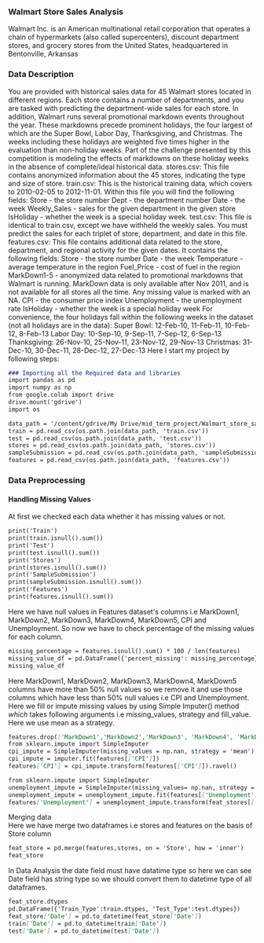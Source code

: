 ### Walmart Store Sales Analysis
Walmart Inc. is an American multinational retail corporation that operates a chain of hypermarkets (also called supercenters), discount department stores, and grocery stores from the United States, headquartered in Bentonville, Arkansas
### Data Description
You are provided with historical sales data for 45 Walmart stores located in different regions. Each store contains a number of departments, and you are tasked with predicting the department-wide sales for each store.
In addition, Walmart runs several promotional markdown events throughout the year. These markdowns precede prominent holidays, the four largest of which are the Super Bowl, Labor Day, Thanksgiving, and Christmas. The weeks including these holidays are weighted five times higher in the evaluation than non-holiday weeks. Part of the challenge presented by this competition is modeling the effects of markdowns on these holiday weeks in the absence of complete/ideal historical data.
stores.csv: This file contains anonymized information about the 45 stores, indicating the type and size of store.
train.csv: This is the historical training data, which covers to 2010-02-05 to 2012-11-01. Within this file you will find the following fields:
Store - the store number Dept - the department number Date - the week Weekly_Sales - sales for the given department in the given store IsHoliday - whether the week is a special holiday week. 
test.csv: This file is identical to train.csv, except we have withheld the weekly sales. You must predict the sales for each triplet of store, department, and date in this file.
features.csv: This file contains additional data related to the store, department, and regional activity for the given dates. It contains the following fields:
Store - the store number Date - the week Temperature - average temperature in the region Fuel_Price - cost of fuel in the region MarkDown1-5 - anonymized data related to promotional markdowns that Walmart is running. MarkDown data is only available after Nov 2011, and is not available for all stores all the time. Any missing value is marked with an NA. 
CPI - the consumer price index Unemployment - the unemployment rate IsHoliday - whether the week is a special holiday week For convenience, the four holidays fall within the following weeks in the dataset (not all holidays are in the data):
Super Bowl: 12-Feb-10, 11-Feb-11, 10-Feb-12, 8-Feb-13 Labor Day: 10-Sep-10, 9-Sep-11, 7-Sep-12, 6-Sep-13 Thanksgiving: 26-Nov-10, 25-Nov-11, 23-Nov-12, 29-Nov-13 Christmas: 31-Dec-10, 30-Dec-11, 28-Dec-12, 27-Dec-13
Here I start my project by following steps:

```markdown
### Importing all the Required data and libraries
import pandas as pd
import numpy as np
from google.colab import drive
drive.mount('gdrive')
import os

data_path = '/content/gdrive/My Drive/mid_term_project/Walmart_store_sales_dataset'
train = pd.read_csv(os.path.join(data_path, 'train.csv'))
test = pd.read_csv(os.path.join(data_path, 'test.csv'))
stores = pd.read_csv(os.path.join(data_path, 'stores.csv'))
sampleSubmission = pd.read_csv(os.path.join(data_path, 'sampleSubmission.csv'))
features = pd.read_csv(os.path.join(data_path, 'features.csv'))

```
### Data Preprocessing
#### Handling Missing Values
At first we checked each data whether it has missing values or not.
```markdown
print('Train')
print(train.isnull().sum())
print('Test')
print(test.isnull().sum())
print('Stores')
print(stores.isnull().sum())
print('SampleSubmission')
print(sampleSubmission.isnull().sum())
print('Features')
print(features.isnull().sum())                      
```
Here we have null values in Features dataset's columns i.e MarkDown1, MarkDown2, MarkDown3, MarkDown4, MarkDown5, CPI and Unemployment. So now we have to check percentage of the missing values for each column.
```markdown
missing_percentage = features.isnull().sum() * 100 / len(features)
missing_value_df = pd.DataFrame({'percent_missing': missing_percentage})
missing_value_df
```
Here MarkDown1, MarkDown2, MarkDown3, MarkDown4, MarkDown5 columns have more than 50% null values so we remove it and use those columns which have less than 50% null values i.e CPI and Unemployment. Here we fill or impute missing values by using Simple Imputer() method *which* takes following arguments i.e missing_values, strategy and fill_value. Here we use mean as a strategy.

```markdown
features.drop(['MarkDown1','MarkDown2','MarkDown3', 'MarkDown4', 'MarkDown5'], axis = 1, inplace =True)
from sklearn.impute import SimpleImputer
cpi_impute = SimpleImputer(missing_values = np.nan, strategy = 'mean')
cpi_impute = imputer.fit(features[['CPI']])
features['CPI'] = cpi_impute.transform(features[['CPI']]).ravel()

from sklearn.impute import SimpleImputer
unemployment_impute = SimpleImputer(missing_values= np.nan, strategy = 'mean')
unemployment_impute = unemployment_impute.fit(features[['Unemployment']])
features['Unemployment'] = unemployment_impute.transform(feat_stores[['Unemployment']]).ravel()
```
Merging data                                                                     
Here we have merge two dataframes i.e stores and features on the basis of Store column

```markdown
feat_store = pd.merge(features,stores, on = 'Store', how = 'inner')
feat_store
```
In Data Analysis the date field must have datatime type so here we can see Date field has string type so we should convert them to  datetime type of all dataframes.
```markdown
feat_store.dtypes
pd.DataFrame({'Train_Type':train.dtypes, 'Test_Type':test.dtypes})
feat_store['Date'] = pd.to_datetime(feat_store['Date'])
train['Date'] = pd.to_datetime(train['Date'])
test['Date'] = pd.to_datetime(test['Date'])
```










